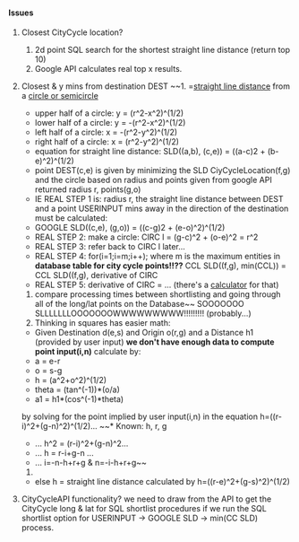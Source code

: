 #### Issues
1. Closest CityCycle location?
    1. 2d point SQL search for the shortest straight line distance (return top 10)
    1. Google API calculates real top x results.
1. Closest & y mins from destination DEST
    ~~1. =[straight line distance](http://www.cut-the-knot.org/pythagoras/DistanceFormula.shtml) from a [circle or semicircle](http://sites.csn.edu/istewart/Math126/circles/circles.htm)
      * upper half of a circle: y = (r^2-x^2)^(1/2)
      * lower half of a circle: y = -(r^2-x^2)^(1/2)
      * left half of a circle:  x = -(r^2-y^2)^(1/2)
      * right half of a circle: x = (r^2-y^2)^(1/2)
      * equation for straight line distance: SLD((a,b), (c,e)) = ((a-c)2 + (b-e)^2)^(1/2)
      * point DEST(c,e) is given by minimizing the SLD CiyCycleLocation(f,g) and the circle based on radius and points given from google API returned radius r, points(g,o) 
      * IE REAL STEP 1 is: radius r, the straight line distance between DEST and a point USERINPUT mins away in the direction of the destination must be calculated: 
      * GOOGLE SLD((c,e), (g,o)) = ((c-g)2 + (e-o)^2)^(1/2)
      * REAL STEP 2: make a circle: CIRC l = (g-c)^2 + (o-e)^2 = r^2
      * REAL STEP 3: refer back to CIRC l later...
      * REAL STEP 4: for(i=1;i=m;i++); where m is the maximum entities in __database table for city cycle points!!??__
      CCL SLD((f,g), min(CCL)) = CCL SLD((f,g), derivative of CIRC
      * REAL STEP 5: derivative of CIRC = ... (there's a [calculator](https://www.symbolab.com/solver/implicit-derivative-calculator) for that)
    1. compare processing times between shortlisting and going through all of the long/lat points on the Database~~
SOOOOOOO SLLLLLLLOOOOOOOWWWWWWWWW!!!!!!!!! (probably...)
    1. Thinking in squares has easier math:
    * Given Destination d(e,s) and Origin o(r,g) and a Distance h1 (provided by user input) __we don't have enough data to compute point input(i,n)__ calculate by:
    * a = e-r
    * o = s-g
    * h = (a^2+o^2)^(1/2)
    * theta = (tan^(-1))*(o/a)
    * a1 = h1*(cos^(-1)*theta)
    
    by solving for the point implied by user input(i,n) in the equation h=((r-i)^2+(g-n)^2)^(1/2)...
    ~~* Known: h, r, g
    * ... h^2 = (r-i)^2+(g-n)^2...
    * ... h = r-i+g-n ...
    * ... i=-n-h+r+g & n=-i-h+r+g~~
    1. 
    * else h = straight line distance calculated by h=((r-e)^2+(g-s)^2)^(1/2)
    
1. CityCycleAPI functionality? we need to draw from the API to get the CityCycle long & lat for SQL shortlist procedures if we run the SQL shortlist option for USERINPUT -> GOOGLE SLD -> min(CC SLD) process.
